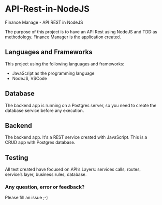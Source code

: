 # API-Rest-in-NodeJS
Finance Manage - API REST in NodeJS

The purpose of this project is to have an API Rest using NodeJS and TDD as methodology. Finance Manager is the application created.

## Languages and Frameworks
This project using the following languages and frameworks:
* JavaScript as the programming language
* NodeJS, VSCode

## Database
The backend app is running on a Postgres server, so you need to create the database service before any execution.

## Backend
The backend app. It's a REST service created with JavaScript. This is a CRUD app with Postgres database.

## Testing
All test created have focused on API’s Layers: services calls, routes, service’s layer, business rules, database.

### Any question, error or feedback?
Please fill an issue ;-)
